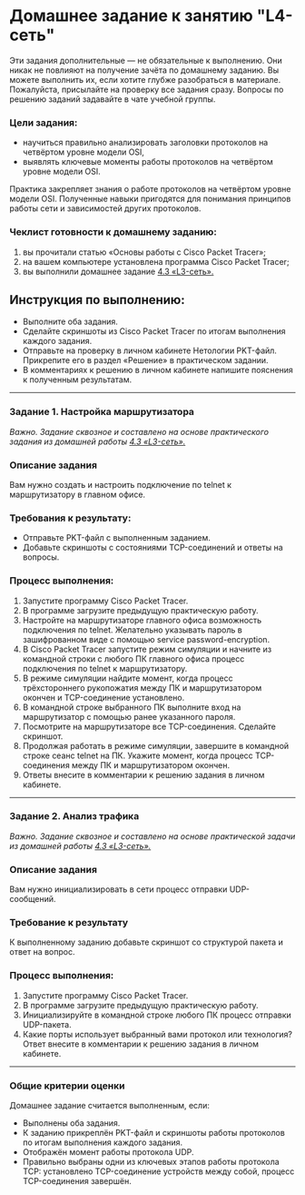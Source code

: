 # Домашнее задание к занятию "L4-сеть"
 

Эти задания дополнительные — не обязательные к выполнению. Они никак не повлияют на получение зачёта по домашнему заданию. Вы можете выполнить их, если хотите глубже разобраться в материале. Пожалуйста, присылайте на проверку все задания сразу. Вопросы по решению заданий задавайте в чате учебной группы.

### Цели задания:
- научиться правильно анализировать заголовки протоколов на четвёртом уровне модели OSI,
- выявлять ключевые моменты работы протоколов на четвёртом уровне модели OSI.

Практика закрепляет знания о работе протоколов на четвёртом уровне модели OSI. Полученные навыки пригодятся для понимания принципов работы сети и зависимостей других протоколов.

### Чеклист готовности к домашнему заданию:
1. вы прочитали статью «Основы работы с Cisco Packet Tracer»;
2. на вашем компьютере установлена программа Cisco Packet Tracer; 
3. вы выполнили домашнее задание [4.3 «L3-сеть».](https://github.com/netology-code/snet-homeworks/blob/snet-18/4-03.md)

## Инструкция по выполнению: 
- Выполните оба задания.
- Сделайте скриншоты из Cisco Packet Tracer по итогам выполнения каждого задания.
- Отправьте на проверку в личном кабинете Нетологии PKT-файл. Прикрепите его в раздел «Решение» в практическом задании.
- В комментариях к решению в личном кабинете напишите пояснения к полученным результатам. 

---

### Задание 1. Настройка маршрутизатора
*Важно. Задание сквозное и составлено на основе практического задания из домашней работы [4.3 «L3-сеть».](https://github.com/netology-code/snet-homeworks/blob/snet-18/4-03.md)*

### Описание задания
Вам нужно создать и настроить подключение по telnet к маршрутизатору в главном офисе. 

### Требования к результату:
- Отправьте PKT-файл с выполненным заданием.
- Добавьте скриншоты с состояниями TCP-соединений и ответы на вопросы.

### Процесс выполнения:
1. Запустите программу Cisco Packet Tracer.
2. В программе загрузите предыдущую практическую работу.
3. Настройте на маршрутизаторе главного офиса возможность подключения по telnet. Желательно указывать пароль в зашифрованном виде с помощью service password-encryption.
4. В Cisco Packet Tracer запустите режим симуляции и начните из командной строки с любого ПК главного офиса процесс подключения по telnet к маршрутизатору.
5. В режиме симуляции найдите момент, когда процесс трёхстороннего рукопожатия между ПК и маршрутизатором окончен и TCP-соединение установлено.
6. В командной строке выбранного ПК выполните вход на маршрутизатор с помощью ранее указанного пароля.
7. Посмотрите на маршрутизаторе все TCP-соединения. Сделайте скриншот.
8. Продолжая работать в режиме симуляции, завершите в командной строке сеанс telnet на ПК. Укажите момент, когда процесс TCP-соединения между ПК и маршрутизатором окончен.
9. Ответы внесите в комментарии к решению задания в личном кабинете.

---

### Задание 2. Анализ трафика
*Важно. Задание сквозное и составлено на основе практической задачи из домашней работы [4.3 «L3-сеть».](https://github.com/netology-code/snet-homeworks/blob/snet-18/4-03.md)*

### Описание задания
Вам нужно инициализировать в сети процесс отправки UDP-сообщений.

### Требование к результату
К выполненному заданию добавьте скриншот со структурой пакета и ответ на вопрос.

### Процесс выполнения:
1. Запустите программу Cisco Packet Tracer.
2. В программе загрузите предыдущую практическую работу.
3. Инициализируйте в командной строке любого ПК процесс отправки UDP-пакета.
4. Какие порты использует выбранный вами протокол или технология? Ответ внесите в комментарии к решению задания в личном кабинете.

---

### Общие критерии оценки

Домашнее задание считается выполненным, если:
- Выполнены оба задания.
- К заданию прикреплён PKT-файл и скриншоты работы протоколов по итогам выполнения каждого задания.
- Отображён момент работы протокола UDP.
- Правильно выбраны одни из ключевых этапов работы протокола TCP: установлено TCP-соединение устройств между собой, процесс TCP-соединения завершён.
 
 
